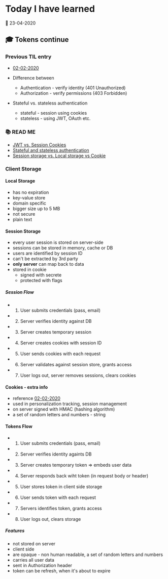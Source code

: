 # Today I have learned

:calendar: 23-04-2020

## :mortar_board: Tokens continue

### Previous TIL entry
- [02-02-2020](https://github.com/tomasvn/til/blob/master/02-02-2020/NOTES.md)

- Difference between
  - Authentication - verify identity (401 Unauthorized)
  - Authorization - verify permissions (403 Forbidden)

- Stateful vs. stateless authentication
  - stateful - session using cookies
  - stateless - using JWT, OAuth etc.

### :books: READ ME
- [JWT vs. Session Cookies](https://ponyfoo.com/articles/json-web-tokens-vs-session-cookies)
- [Stateful and stateless authentication](https://medium.com/@kennch/stateful-and-stateless-authentication-10aa3e3d4986)
- [Session storage vs. Local storage vs Cookie](https://dev.to/bogicevic7/session-storage-vs-local-storage-vs-cookie-elc)

### Client Storage

#### Local Storage
- has no expiration
- key-value store
- domain specific
- bigger size up to 5 MB
- not secure
- plain text

#### Session Storage
- every user session is stored on server-side
- sessions can be stored in memory, cache or DB
- users are identified by session ID
- can't be extracted by 3rd party
- **only server** can map back to data
- stored in cookie
  - signed with secrete
  - protected with flags

##### Session Flow
- 1) User submits credentials (pass, email)
- 2) Server verifies identity against DB
- 3) Server creates temporary session
- 4) Server creates cookies with session ID
- 5) User sends cookies with each request
- 6) Server validates against session store, grants access
- 7) User logs out, server removes sessions, clears cookies

#### Cookies - extra info
- reference [02-02-2020](02-02-2020/NOTES.md)
- used in personalization tracking, session management
- on server signed with HMAC (hashing algorithm)
- a set of random letters and numbers - string

#### Tokens Flow
- 1) User submits credentials (pass, email)
- 2) Server verifies identity againts DB
- 3) Server creates temporary token => embeds user data
- 4) Server responds back wiht token (in request body or header)
- 5) User stores token in client side storage
- 6) User sends token with each request
- 7) Servers identifies token, grants access
- 8) User logs out, clears storage

##### Features
- not stored on server
- client side
- are opaque - non human readable, a set of random letters and numbers
- carries all user data
- sent in Authorization header
- token can be refresh, when it's about to expire
